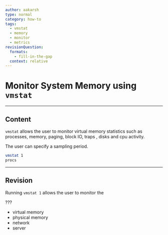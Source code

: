 ```yaml
---
author: aakarsh
type: normal
category: how-to
tags:
  - vmstat
  - memory
  - monitor
  - metrics
revisionQuestion:
  formats:
    - fill-in-the-gap
  context: relative
---
```


# Monitor System Memory using `vmstat`


---

## Content

`vmstat` allows the user to monitor virtual
memory statistics such as processes, memory,
paging, block IO, traps , disks and cpu
activity.

The user can specify a sampling period.

```bash
vmstat 1
procs
```


---

## Revision

Running `vmstat 1`  allows the user to monitor the

???

- virtual memory
- physical memory
- network
- server
